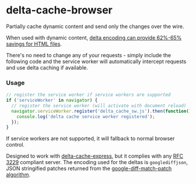 # delta-cache-browser

Partially cache dynamic content and send only the changes over the wire.

When used with dynamic content, [delta encoding can provide 62%-65% savings for HTML files](http://www.webreference.com/internet/software/servers/http/deltaencoding/intro/printversion.html).

There's no need to change any of your requests - simply include the following code and the service worker will automatically intercept requests and use delta caching if available.

### Usage
```javascript
// register the service worker if service workers are supported
if ('serviceWorker' in navigator) {
  // register the service worker (will activate with document reload)
  navigator.serviceWorker.register('delta_cache_sw.js').then(function() {
    console.log('delta cache service worker registered');
  });
}
```

If service workers are not supported, it will fallback to normal browser control.

Designed to work with [delta-cache-express](https://github.com/wmsmacdonald/delta-cache-express), but it complies with any [RFC 3229](https://tools.ietf.org/html/rfc3229) compliant server. The encoding used for the deltas is `googlediffjson`, JSON stringified patches returned from the [google-diff-match-patch algorithm](https://code.google.com/p/google-diff-match-patch/wiki/API).
